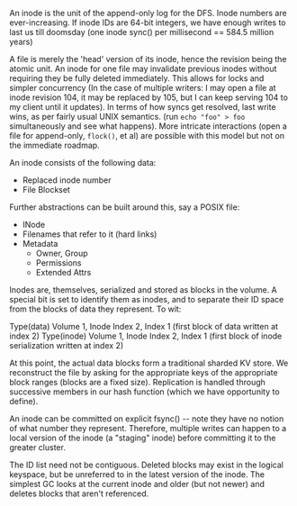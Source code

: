 An inode is the unit of the append-only log for the DFS. Inode numbers are ever-increasing. If inode IDs are 64-bit integers, we have enough writes to last us till doomsday (one inode sync() per millisecond == 584.5 million years)

A file is merely the 'head' version of its inode, hence the revision being the atomic unit. An inode for one file may invalidate previous inodes without requiring they be fully deleted immediately. This allows for locks and simpler concurrency (In the case of multiple writers: I may open a file at inode revision 104, it may be replaced by 105, but I can keep serving 104 to my client until it updates). 
In terms of how syncs get resolved, last write wins, as per fairly usual UNIX semantics. (run `echo "foo" > foo` simultaneously and see what happens). More intricate interactions (open a file for append-only, `flock()`, et al) are possible with this model but not on the immediate roadmap.

An inode consists of the following data:

* Replaced inode number
* File Blockset

Further abstractions can be built around this, say a POSIX file:

* INode
* Filenames that refer to it (hard links)
* Metadata
  * Owner, Group
  * Permissions
  * Extended Attrs

Inodes are, themselves, serialized and stored as blocks in the volume. A special bit is set to identify them as inodes, and to separate their ID space from the blocks of data they represent. To wit:

Type(data) Volume 1, Inode Index 2, Index 1 (first block of data written at index 2)
Type(inode) Volume 1, Inode Index 2, Index 1 (first block of inode serialization written at index 2)

At this point, the actual data blocks form a traditional sharded KV store. We reconstruct the file by asking for the appropriate keys of the appropriate block ranges (blocks are a fixed size). Replication is handled through successive members in our hash function (which we have opportunity to define).

An inode can be committed on explicit fsync() -- note they have no notion of what number they represent. Therefore, multiple writes can happen to a local version of the inode (a "staging" inode) before committing it to the greater cluster.

The ID list need not be contiguous. Deleted blocks may exist in the logical keyspace, but be unreferred to in the latest version of the inode. The simplest GC looks at the current inode and older (but not newer) and deletes blocks that aren't referenced.
